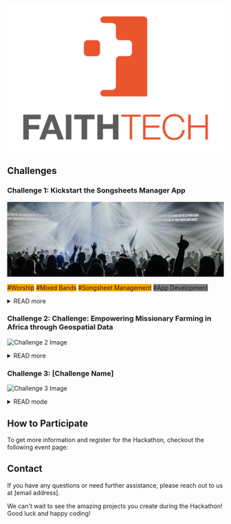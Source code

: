 ![Organization Logo](logo.png)

## Challenges

### Challenge 1: Kickstart the Songsheets Manager App
![Challenge 1 Image](challenge_1.jpg)

<span style="background-color: orange">#Worship</span>
<span style="background-color: orange">#Mixed Bands</span>
<span style="background-color: orange">#Songsheet Management</span>
<span style="background-color: gray">#App Development</span>


<details>
<summary>READ more</summary>

#### Introduction 
There are many song sheet applications out there, but none of them do justice to a mixed band. 
Many different users access many different songs, change parts of them and often destroy the song sheet files because they are not in a database where user rights can be assigned for different functions. At the same time, they only mean well when a transposition or capo setting is made. Help with the development of Songsheets Manager, a tailor-made app for mixed bands which helps worship teams work together more easily.

#### Tasks
1. Screen Design (Mock-Ups) and implementation in Flutter
2. Database modelling and implementation in Java Spring Boot

#### TechStack
<span style="background-color: cyan">#Flutter App</span>
<span style="background-color: gray">#Spring boot Java </span>
<span style="background-color: gray">#MySQL Datenbank</span>

</details>


### Challenge 2: Challenge: Empowering Missionary Farming in Africa through Geospatial Data
![Challenge 2 Image](challenge2.png)

<details>
<summary>READ more</summary>
[Description of the challenge goes here...]
</details>

### Challenge 3: [Challenge Name]
![Challenge 3 Image](challenge3.png)

<details>
<summary>READ mode</summary>
[Description of the challenge goes here...]
</details>

## How to Participate

To get more information and register for the Hackathon, checkout the following event page:



## Contact

If you have any questions or need further assistance, please reach out to us at [email address].

We can't wait to see the amazing projects you create during the Hackathon! Good luck and happy coding!
